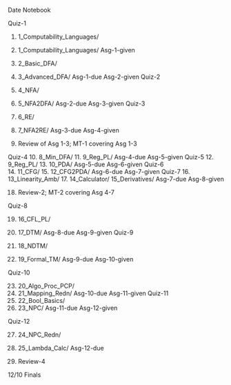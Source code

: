 Date	  Notebook

Quiz-1
1.	  1_Computability_Languages/
2.	  1_Computability_Languages/
	  Asg-1-given
	  
3.	  2_Basic_DFA/
4.	  3_Advanced_DFA/
	  Asg-1-due
	  Asg-2-given
Quiz-2
5.	  4_NFA/
6.	  5_NFA2DFA/
	  Asg-2-due
	  Asg-3-given
Quiz-3
7.	  6_RE/
8.	  7_NFA2RE/
	  Asg-3-due
	  Asg-4-given
	  
9.	  Review of Asg 1-3; MT-1 covering Asg 1-3

Quiz-4
10.	  8_Min_DFA/
11.	  9_Reg_PL/
	  Asg-4-due
	  Asg-5-given
Quiz-5
12.	  9_Reg_PL/
13.	  10_PDA/
	  Asg-5-due
	  Asg-6-given
Quiz-6	  
14.	  11_CFG/
15.	  12_CFG2PDA/
	  Asg-6-due
	  Asg-7-given
Quiz-7
16.	  13_Linearity_Amb/	
17.	  14_Calculator/
	  15_Derivatives/
	  Asg-7-due
	  Asg-8-given
	  
18.	  Review-2;  MT-2 covering Asg 4-7

Quiz-8

19.	  16_CFL_PL/		
20.	  17_DTM/
	  Asg-8-due
	  Asg-9-given
Quiz-9

21.	  18_NDTM/
22.	  19_Formal_TM/
	  Asg-9-due
	  Asg-10-given
	  
Quiz-10

23.	  20_Algo_Proc_PCP/
24.	  21_Mapping_Redn/
	  Asg-10-due
	  Asg-11-given
Quiz-11	  	  
25.	  22_Bool_Basics/
26.	  23_NPC/
	  Asg-11-due
	  Asg-12-given

Quiz-12

27.	  24_NPC_Redn/
28.	  25_Lambda_Calc/
	  Asg-12-due

29.	  Review-4

12/10	  Finals
